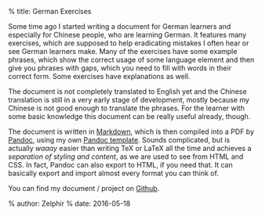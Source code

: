 % title: German Exercises

Some time ago I started writing a document for German learners and especially for Chinese people, who are learning German. It features many exercises, which are supposed to help eradicating mistakes I often hear or see German learners make. Many of the exercises have some example phrases, which show the correct usage of some language element and then give you phrases with gaps, which you need to fill with words in their correct form. Some exercises have explanations as well.

The document is not completely translated to English yet and the Chinese translation is still in a very early stage of development, mostly because my Chinese is not good enough to translate the phrases. For the learner with some basic knowledge this document can be really useful already, though.

The document is written in [Markdown](https://daringfireball.net/projects/markdown/), which is then compiled into a PDF by [Pandoc](http://pandoc.org), using my own [Pandoc template](https://github.com/ZelphirKaltstahl/german-exercises/blob/master/template_book.latex). Sounds complicated, but is actually _waaay_ easier than writing TeX or LaTeX all the time and achieves a _separation of styling and content_, as we are used to see from HTML and CSS. In fact, Pandoc can also export to HTML, if you need that. It can basically export and import almost every format you can think of.

You can find my document / project on [Github](https://github.com/ZelphirKaltstahl/german-exercises).

% author: Zelphir
% date: 2016-05-18
